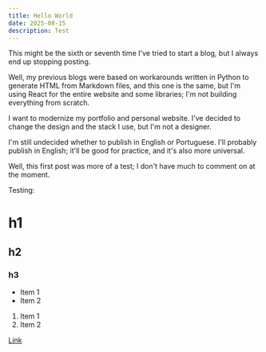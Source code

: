 ```yaml
---
title: Hello World
date: 2025-08-15
description: Test
---
```


This might be the sixth or seventh time I've tried to start a blog, but I always end up stopping posting.

Well, my previous blogs were based on workarounds written in Python to generate HTML from Markdown files, and this one is the same, but I'm using React for the entire website and some libraries; I'm not building everything from scratch.

I want to modernize my portfolio and personal website. I've decided to change the design and the stack I use, but I'm not a designer.

I'm still undecided whether to publish in English or Portuguese. I'll probably publish in English; it'll be good for practice, and it's also more universal.

Well, this first post was more of a test; I don't have much to comment on at the moment.

Testing:

# h1
## h2
### h3

- Item 1
- Item 2

1. Item 1
2. Item 2

[Link](https://www.google.com)
